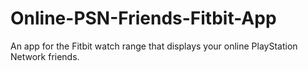 # Online-PSN-Friends-Fitbit-App
An app for the Fitbit watch range that displays your online PlayStation Network friends.
